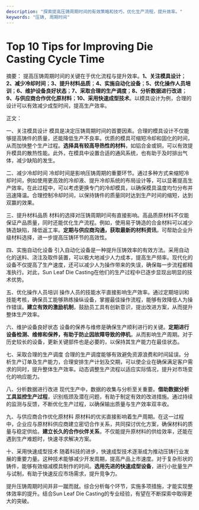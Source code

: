 ```yaml
---
description: "探索提高压铸周期时间的有效策略和技巧，优化生产流程，提升效率。"
keywords: "压铸, 周期时间"
---
```

# Top 10 Tips for Improving Die Casting Cycle Time

摘要： 
提高压铸周期时间的关键在于优化流程与提升效率。**1、关注模具设计**；**2、减少冷却时间**；**3、提升材料品质**；**4、实施自动化设备**；**5、优化操作人员培训**；**6、维护设备良好状态**；**7、采取合理的生产调度**；**8、分析数据进行改进**；**9、与供应商合作优化原材料**；**10、采用快速成型技术**。以模具设计为例，合理的设计可以有效减少成型时间，提高生产效率。

正文：

一、关注模具设计
模具是决定压铸周期时间的首要因素。合理的模具设计不仅能够提高铸件的质量，还能降低生产不良率。优质的模具可缩短冷却和固化的时间，从而加快整个生产过程。**选择具有较高导热性的材料**，如铝合金或铜，可以有效提升模具的散热性能。此外，在模具中设置合适的通风系统，也有助于及时排出气体，减少缺陷的发生。

二、减少冷却时间
冷却时间是影响压铸周期的重要环节。通过多种方式来缩短冷却时间，例如使用更高效的冷却液、提升冷却系统的布局设计等，可以显著提高生产效率。在此过程中，可以考虑更换专门的冷却模具，以确保模具温度均匀分布并迅速降温。合理控制冷却时间，以保持铸件的质量同时达到生产时间的缩短，达到双赢的效果。

三、提升材料品质
材料的选择对压铸周期时间有直接影响。高品质原材料不仅能保证产品质量，同时还能优化生产流程。例如，使用易于铸造的合金材料可以减少铸造缺陷，降低返工率。**定期与供应商沟通，获取最新的材料资讯**，可帮助企业升级材料选择，进一步提高压铸环节的高效性。

四、实施自动化设备
引入自动化设备是一种提升压铸效率的有效方法。采用自动化的送料、浇注及取件装置，可以极大地减少人力成本，提高生产频率。现代化的设备不仅提高了生产速度，还可以减少人为操作带来的失误，确保每一步流程都精准执行。对此，Sun Leaf Die Casting在他们的生产过程中已逐步显现出明显的技术优势。

五、优化操作人员培训
操作人员的技能水平直接影响生产效率。通过定期培训和技能考核，确保员工能够熟练操纵设备，掌握最佳操作流程，能够有效降低人为操作错误。**建立有效的激励机制**，鼓励员工具有创新意识，提出改进方案，从而提升整体生产效率。

六、维护设备良好状态
设备的保养与维修是确保生产顺利进行的关键。**定期进行设备检测、维修和保养，有助于防止因故障导致的停机**，从而影响生产周期。对于历史较长的设备，更新关键部件也是必要的，以保持其生产能力在最佳状态。

七、采取合理的生产调度
合理的生产调度能够有效避免资源浪费和时间延误。分析生产订单及生产能力，合理安排生产计划及交期，可以使企业在确保满足客户需求的同时，提升整体生产效率。动态调整生产流程以适应实际情况，提升对市场变化的响应能力。

八、分析数据进行改进
现代生产中，数据的收集与分析至关重要。**借助数据分析工具监控生产过程**，识别瓶颈及潜在问题，有助于制定有效的改进措施。通过持续的监测与反馈，不断优化生产过程，以确保输出质量与生产效率双丰收。

九、与供应商合作优化原材料
原材料的优劣直接影响着生产周期。在这一过程中，企业应与原材料供应商建立密切合作关系，共同探讨优化方案，确保材料的质量与稳定供给。**建立长久的合作伙伴关系**，不仅能提升原材料的供给效率，还能在遇到生产难题时，快速寻求解决方案。

十、采用快速成型技术
随着科技的进步，快速成型技术逐渐成为推动压铸行业发展的重要力量。这种技术能够减少开发周期，提高产品上市速度。对于复杂形状的铸件，能够有效缩减模具制作的时间。**选用先进的快速成型设备**，进行小批量生产与试制，有助于快速反应市场需求，提升竞争力。

提升压铸周期时间并非一蹴而就。综合分析每个环节，实施多项措施，才能实现整体效率的提升。结合Sun Leaf Die Casting的专业经验，有望在不断探索中取得更大的突破。

